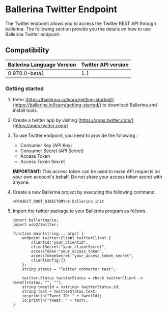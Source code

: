 # Ballerina Twitter Endpoint

The Twitter endpoint allows you to access the Twitter REST API through ballerina. The following section provide you the details on how to use Ballerina 
Twitter endpoint.

## Compatibility
| Ballerina Language Version | Twitter API version  |
| ------------- | -----|
| 0.970.0-beta1 | 1.1 |


### Getting started
1. Refer [https://ballerina.io/learn/getting-started/](https://ballerina.io/learn/getting-started/) to download Ballerina and install tools.
2. Create a twitter app by visiting [https://apps.twitter.com/](https://apps.twitter.com/)
3. To use Twitter endpoint, you need to provide the following :
    * Consumer Key (API Key)
    * Consumer Secret (API Secret)
    * Access Token
    * Access Token Secret
    
    **IMPORTANT:** This access token can be used to make API requests on your own account's behalf. Do not share your access token secret with anyone.
4. Create a new Ballerina project by executing the following command.
    ```ballerina
    <PROJECT_ROOT_DIRECTORY>$ ballerina init
    ```
5. Import the twitter package to your Ballerina program as follows.

    ```ballerina
    import ballerina/io;
    import wso2/twitter;
    
    function main(string... args) {
        endpoint twitter:Client twitterClient {
            clientId:"your_clientId",
            clientSecret:"your_clientSecret",
            accessToken:"your_access_token",
            accessTokenSecret:"your_access_token_secret",
            clientConfig:{}
        };
        string status = "Twitter connector test";
    
        twitter:Status twitterStatus = check twitterClient -> tweet(status, "", "");
        string tweetId = <string> twitterStatus.id;
        string text = twitterStatus.text;
        io:println("Tweet ID: " + tweetId);
        io:println("Tweet: " + text);
    }
    ```